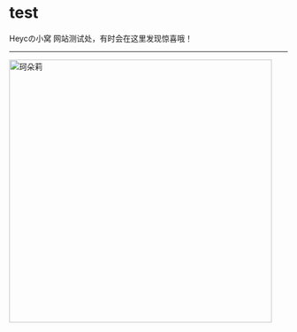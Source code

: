 # test

Heycの小窝 网站测试处，有时会在这里发现惊喜哦！

---
<img width="475" alt="珂朵莉" src="https://user-images.githubusercontent.com/107044023/178468904-cc8df492-8b78-4805-8b07-013e6a5e6853.png">
